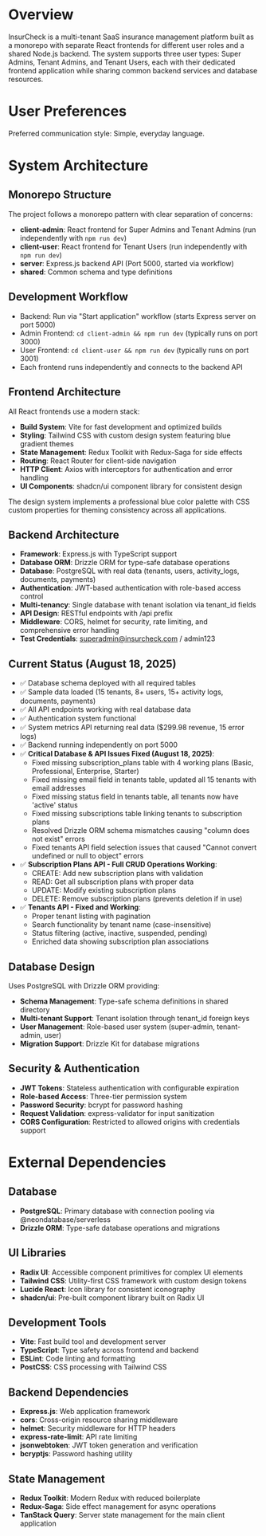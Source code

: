 # Overview

InsurCheck is a multi-tenant SaaS insurance management platform built as a monorepo with separate React frontends for different user roles and a shared Node.js backend. The system supports three user types: Super Admins, Tenant Admins, and Tenant Users, each with their dedicated frontend application while sharing common backend services and database resources.

# User Preferences

Preferred communication style: Simple, everyday language.

# System Architecture

## Monorepo Structure
The project follows a monorepo pattern with clear separation of concerns:
- **client-admin**: React frontend for Super Admins and Tenant Admins (run independently with `npm run dev`)
- **client-user**: React frontend for Tenant Users (run independently with `npm run dev`)  
- **server**: Express.js backend API (Port 5000, started via workflow)
- **shared**: Common schema and type definitions

## Development Workflow
- Backend: Run via "Start application" workflow (starts Express server on port 5000)
- Admin Frontend: `cd client-admin && npm run dev` (typically runs on port 3000)
- User Frontend: `cd client-user && npm run dev` (typically runs on port 3001)
- Each frontend runs independently and connects to the backend API

## Frontend Architecture
All React frontends use a modern stack:
- **Build System**: Vite for fast development and optimized builds
- **Styling**: Tailwind CSS with custom design system featuring blue gradient themes
- **State Management**: Redux Toolkit with Redux-Saga for side effects
- **Routing**: React Router for client-side navigation
- **HTTP Client**: Axios with interceptors for authentication and error handling
- **UI Components**: shadcn/ui component library for consistent design

The design system implements a professional blue color palette with CSS custom properties for theming consistency across all applications.

## Backend Architecture
- **Framework**: Express.js with TypeScript support
- **Database ORM**: Drizzle ORM for type-safe database operations
- **Database**: PostgreSQL with real data (tenants, users, activity_logs, documents, payments)
- **Authentication**: JWT-based authentication with role-based access control
- **Multi-tenancy**: Single database with tenant isolation via tenant_id fields
- **API Design**: RESTful endpoints with /api prefix
- **Middleware**: CORS, helmet for security, rate limiting, and comprehensive error handling
- **Test Credentials**: superadmin@insurcheck.com / admin123

## Current Status (August 18, 2025)
- ✅ Database schema deployed with all required tables  
- ✅ Sample data loaded (15 tenants, 8+ users, 15+ activity logs, documents, payments)
- ✅ All API endpoints working with real database data
- ✅ Authentication system functional
- ✅ System metrics API returning real data ($299.98 revenue, 15 error logs)
- ✅ Backend running independently on port 5000
- ✅ **Critical Database & API Issues Fixed (August 18, 2025)**:
  - Fixed missing subscription_plans table with 4 working plans (Basic, Professional, Enterprise, Starter)
  - Fixed missing email field in tenants table, updated all 15 tenants with email addresses
  - Fixed missing status field in tenants table, all tenants now have 'active' status
  - Fixed missing subscriptions table linking tenants to subscription plans
  - Resolved Drizzle ORM schema mismatches causing "column does not exist" errors
  - Fixed tenants API field selection issues that caused "Cannot convert undefined or null to object" errors
- ✅ **Subscription Plans API - Full CRUD Operations Working**:
  - CREATE: Add new subscription plans with validation
  - READ: Get all subscription plans with proper data
  - UPDATE: Modify existing subscription plans 
  - DELETE: Remove subscription plans (prevents deletion if in use)
- ✅ **Tenants API - Fixed and Working**:
  - Proper tenant listing with pagination
  - Search functionality by tenant name (case-insensitive)  
  - Status filtering (active, inactive, suspended, pending)
  - Enriched data showing subscription plan associations

## Database Design
Uses PostgreSQL with Drizzle ORM providing:
- **Schema Management**: Type-safe schema definitions in shared directory
- **Multi-tenant Support**: Tenant isolation through tenant_id foreign keys
- **User Management**: Role-based user system (super-admin, tenant-admin, user)
- **Migration Support**: Drizzle Kit for database migrations

## Security & Authentication
- **JWT Tokens**: Stateless authentication with configurable expiration
- **Role-based Access**: Three-tier permission system
- **Password Security**: bcrypt for password hashing
- **Request Validation**: express-validator for input sanitization
- **CORS Configuration**: Restricted to allowed origins with credentials support

# External Dependencies

## Database
- **PostgreSQL**: Primary database with connection pooling via @neondatabase/serverless
- **Drizzle ORM**: Type-safe database operations and migrations

## UI Libraries
- **Radix UI**: Accessible component primitives for complex UI elements
- **Tailwind CSS**: Utility-first CSS framework with custom design tokens
- **Lucide React**: Icon library for consistent iconography
- **shadcn/ui**: Pre-built component library built on Radix UI

## Development Tools
- **Vite**: Fast build tool and development server
- **TypeScript**: Type safety across frontend and backend
- **ESLint**: Code linting and formatting
- **PostCSS**: CSS processing with Tailwind CSS

## Backend Dependencies
- **Express.js**: Web application framework
- **cors**: Cross-origin resource sharing middleware
- **helmet**: Security middleware for HTTP headers
- **express-rate-limit**: API rate limiting
- **jsonwebtoken**: JWT token generation and verification
- **bcryptjs**: Password hashing utility

## State Management
- **Redux Toolkit**: Modern Redux with reduced boilerplate
- **Redux-Saga**: Side effect management for async operations
- **TanStack Query**: Server state management for the main client application